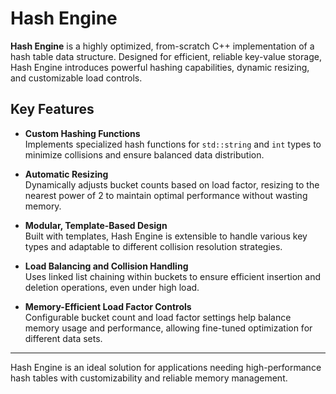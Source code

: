 # Hash Engine

**Hash Engine** is a highly optimized, from-scratch C++ implementation of a hash table data structure. Designed for efficient, reliable key-value storage, Hash Engine introduces powerful hashing capabilities, dynamic resizing, and customizable load controls.

## Key Features

- **Custom Hashing Functions**  
  Implements specialized hash functions for `std::string` and `int` types to minimize collisions and ensure balanced data distribution.

- **Automatic Resizing**  
  Dynamically adjusts bucket counts based on load factor, resizing to the nearest power of 2 to maintain optimal performance without wasting memory.

- **Modular, Template-Based Design**  
  Built with templates, Hash Engine is extensible to handle various key types and adaptable to different collision resolution strategies.

- **Load Balancing and Collision Handling**  
  Uses linked list chaining within buckets to ensure efficient insertion and deletion operations, even under high load.

- **Memory-Efficient Load Factor Controls**  
  Configurable bucket count and load factor settings help balance memory usage and performance, allowing fine-tuned optimization for different data sets.

---

Hash Engine is an ideal solution for applications needing high-performance hash tables with customizability and reliable memory management.
